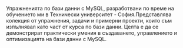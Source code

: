 Упражненията по бази данни с MySQL, разработвани по време на обучението ми в Технически университет - София.Представлява колекция от упражнения, задачи и примерни проекти, които съм изпълнявал като част от курса по бази данни. Целта е да се демонстрират практически умения в създаването, управлението и оптимизацията на бази данни с MySQL.
